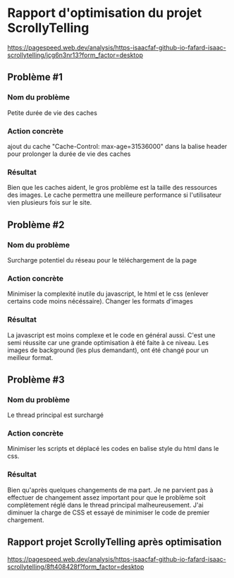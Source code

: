 # Rapport d'optimisation du projet ScrollyTelling
https://pagespeed.web.dev/analysis/https-isaacfaf-github-io-fafard-isaac-scrollytelling/jcg6n3nr13?form_factor=desktop
## Problème #1
### Nom du problème
Petite durée de vie des caches
### Action concrète
ajout du cache "Cache-Control: max-age=31536000" dans la balise header pour prolonger la durée de vie des caches
### Résultat
Bien que les caches aident, le gros problème est la taille des ressources des images. Le cache permettra une meilleure performance si l'utilisateur vien plusieurs fois sur le site.
## Problème #2
### Nom du problème
Surcharge potentiel du réseau pour le téléchargement de la page
### Action concrète
Minimiser la complexité inutile du javascript, le html et le css (enlever certains code moins nécéssaire). Changer les formats d'images
### Résultat
La javascript est moins complexe et le code en général aussi. C'est une semi réussite car une grande optimisation à été faite à ce niveau. Les images de background (les plus demandant), ont été changé pour un meilleur format.
## Problème #3
### Nom du problème
Le thread principal est surchargé
### Action concrète
Minimiser les scripts et déplacé les codes en balise style du html dans le css. 
### Résultat
Bien qu'après quelques changements de ma part. Je ne parvient pas à effectuer de changement assez important pour que le problème soit complètement réglé dans le thread principal malheureusement. J'ai diminuer la charge de CSS et essayé de minimiser le code de premier chargement.
## Rapport projet ScrollyTelling après optimisation
https://pagespeed.web.dev/analysis/https-isaacfaf-github-io-fafard-isaac-scrollytelling/8ft408428f?form_factor=desktop 
